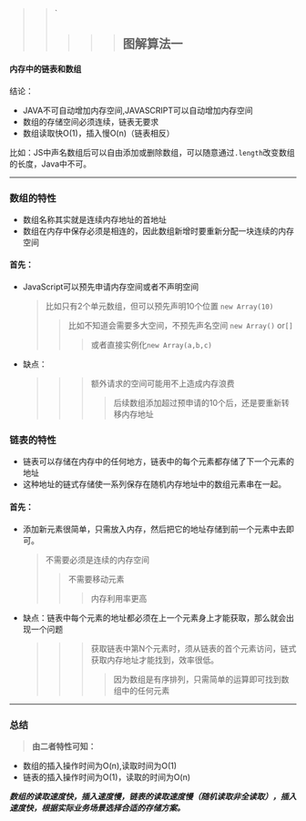 > > `
> >
> > > > > ## 图解算法一
#### 内存中的链表和数组
 结论：
 * JAVA不可自动增加内存空间,JAVASCRIPT可以自动增加内存空间
 * 数组的存储空间必须连续，链表无要求
 * 数组读取快O(1)，插入慢O(n)（链表相反）

比如：JS中声名数组后可以自由添加或删除数组，可以随意通过`.length`改变数组的长度，Java中不可。
***
   ### 数组的特性
- 数组名称其实就是连续内存地址的首地址
- 数组在内存中保存必须是相连的，因此数组新增时要重新分配一块连续的内存空间


#### 首先：
- JavaScript可以预先申请内存空间或者不声明空间
  > 比如只有2个单元数组，但可以预先声明10个位置 `new Array(10)` 
  >>比如不知道会需要多大空间，不预先声名空间 `new Array()` or`[]`
  >>>或者直接实例化`new Array(a,b,c)` 
- 缺点：
    >>> 额外请求的空间可能用不上造成内存浪费 
    >>>>后续数组添加超过预申请的10个后，还是要重新转移内存地址
### 链表的特性
- 链表可以存储在内存中的任何地方，链表中的每个元素都存储了下一个元素的地址
- 这种地址的链式存储使一系列保存在随机内存地址中的数组元素串在一起。
#### 首先：
- 添加新元素很简单，只需放入内存，然后把它的地址存储到前一个元素中去即可。
  > 不需要必须是连续的内存空间 
  >>不需要移动元素
  >>>内存利用率更高
- 缺点：链表中每个元素的地址都必须在上一个元素身上才能获取，那么就会出现一个问题
    >>> 获取链表中第N个元素时，须从链表的首个元素访问，链式获取内存地址才能找到，效率很低。 
    >>>>因为数组是有序排列，只需简单的运算即可找到数组中的任何元素
***
### 总结
> **由二者特性可知：**

- 数组的插入操作时间为O(n),读取时间为O(1)
-  链表的插入操作时间为O(1)，读取的时间为O(n)

***数组的读取速度快，插入速度慢，链表的读取速度慢（随机读取非全读取），插入速度快，根据实际业务场景选择合适的存储方案。***